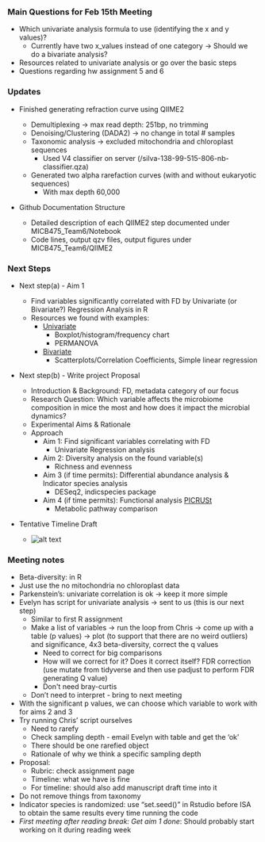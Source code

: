 ### Main Questions for Feb 15th Meeting ###
* Which univariate analysis formula to use (identifying the x and y values)?
  - Currently have two x_values instead of one category -> Should we do a bivariate analysis?
* Resources related to univariate analysis or go over the basic steps
* Questions regarding hw assignment 5 and 6

### Updates ###
* Finished generating refraction curve using QIIME2
  - Demultiplexing -> max read depth: 251bp, no trimming
  - Denoising/Clustering (DADA2) -> no change in total # samples 
  - Taxonomic analysis -> excluded mitochondria and chloroplast sequences
    - Used V4 classifier on server (/silva-138-99-515-806-nb-classifier.qza)
  - Generated two alpha rarefaction curves (with and without eukaryotic sequences)
    - With max depth 60,000
    
* Github Documentation Structure
  - Detailed description of each QIIME2 step documented under MICB475_Team6/Notebook 
  - Code lines, output qzv files, output figures under MICB475_Team6/QIIME2

### Next Steps ###
* Next step(a) - Aim 1
  - Find variables significantly correlated with FD by Univariate (or Bivariate?) Regression Analysis in R
  - Resources we found with examples:
    - [Univariate](https://medium.com/@nsaeedster/basic-data-analysis-in-r-part-i-univariate-analysis-52048d4283e8)
      - Boxplot/histogram/frequency chart
      - PERMANOVA
    - [Bivariate](https://www.statology.org/bivariate-analysis-in-r/)
      - Scatterplots/Correlation Coefficients, Simple linear regression
     

* Next step(b) - Write project Proposal 
  - Introduction & Background: FD, metadata category of our focus
  - Research Question: Which variable affects the microbiome composition in mice the most and how does it impact the microbial dynamics?
  - Experimental Aims & Rationale
  - Approach
    - Aim 1: Find significant variables correlating with FD
      - Univariate Regression analysis
    - Aim 2: Diversity analysis on the found variable(s)
      - Richness and evenness
    - Aim 3 (if time permits): Differential abundance analysis & Indicator species analysis
      - DESeq2, indicspecies package
    - Aim 4 (if time permits): Functional analysis [PICRUSt](https://picrust.github.io/picrust/)
      - Metabolic pathway comparison
* Tentative Timeline Draft
  - ![alt text](https://github.com/oliviakwon/MICB475_Team6/blob/main/meeting_minutes/micb_475_timeline.png)
 
### Meeting notes ###
* Beta-diversity: in R
* Just use the no mitochondria no chloroplast data
* Parkenstein’s: univariate correlation is ok → keep it more simple
* Evelyn has script for univariate analysis → sent to us (this is our next step)
    * Similar to first R assignment
    * Make a list of variables → run the loop from Chris → come up with a table (p values) → plot (to support that there are no weird outliers) and significance, 4x3 beta-diversity, correct the q values
        * Need to correct for big comparisons
        * How will we correct for it? Does it correct itself? FDR correction (use mutate from tidyverse and then use padjust to perform FDR generating Q value)
        * Don't need bray-curtis 
    * Don’t need to interpret - bring to next meeting 
* With the significant p values, we can choose which variable to work with for aims 2 and 3
* Try running Chris’ script ourselves
    * Need to rarefy
    * Check sampling depth - email Evelyn with table and get the ‘ok’
    * There should be one rarefied object
    * Rationale of why we think a specific sampling depth
* Proposal: 
    * Rubric: check assignment page
    * Timeline: what we have is fine
    * For timeline: should also add manuscript draft time into it 
* Do not remove things from taxonomy
* Indicator species is randomized: use “set.seed()” in Rstudio before ISA to obtain the same results every time running the code
* *First meeting after reading break: Get aim 1 done*: Should probably start working on it during reading week 

